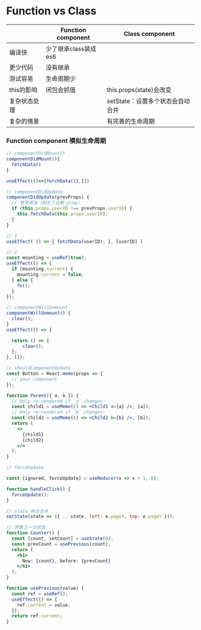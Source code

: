 # Function vs Class

|              | Function component   | Class component                  |
| ------------ | -------------------- | -------------------------------- |
| 编译快       | 少了继承class装成es6 |                                  |
| 更少代码     | 没有继承             |                                  |
| 测试容易     | 生命周期少           |                                  |
| this的影响   | 闭包会抓值           | this.props(state)会改变          |
| 复杂状态处理 |                      | setState：设置多个状态会自动合并 |
| 复杂的情景   |                      | 有完善的生命周期                 |



### Function component 模拟生命周期

```jsx
// componentDidMount()
componentDidMount(){
  fetchData()
}

useEffect(()=>{fetchData()},[])
```

```jsx
// componentDidUpdate
componentDidUpdate(prevProps) {
  // 常見用法（別忘了比較 prop）：
  if (this.props.userID !== prevProps.userID) {
    this.fetchData(this.props.userID);
  }
}

// 1
useEffect( () => { fetchData(userID); }, [userID] )

// 2
const mounting = useRef(true);
useEffect(() => {
  if (mounting.current) {
    mounting.current = false;
  } else {
    fn();
  }
});
```

```jsx
// componentWillUnmount
componentWillUnmount() {
  clear();
}
useEffect(() => {

  return () => {
      clear();
  };
}, []);
```

```jsx
// shouldComponentUpdate
const Button = React.memo(props => {
  // your component
});

function Parent({ a, b }) {
  // Only re-rendered if `a` changes:
  const child1 = useMemo(() => <Child1 a={a} />, [a]);
  // Only re-rendered if `b` changes:
  const child2 = useMemo(() => <Child2 b={b} />, [b]);
  return (
    <>
      {child1}
      {child2}
    </>
  );
}
```

```jsx
// forceUpdate

const [ignored, forceUpdate] = useReducer(x => x + 1, 0);

function handleClick() {
  forceUpdate();
}
```

```jsx
// state 拆分合并
setState(state => ({ ...state, left: e.pageX, top: e.pageY }));

```

```jsx
// 获取上一次状态
function Counter() {
  const [count, setCount] = useState(0);
  const prevCount = usePrevious(count);
  return (
    <h1>
      Now: {count}, before: {prevCount}
    </h1>
  );
}

function usePrevious(value) {
  const ref = useRef();
  useEffect(() => {
    ref.current = value;
  });
  return ref.current;
}

```

